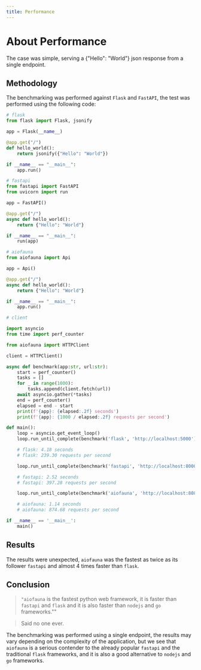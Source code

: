 ```yaml
---
title: Performance
---
```


# About Performance

The case was simple, serving a {"Hello": "World"} json response from a single endpoint.

## Methodology

The benchmarking was performed against `Flask` and `FastAPI`, the test was performed using the following code:

```python
# flask
from flask import Flask, jsonify

app = Flask(__name__)

@app.get("/")
def hello_world():
    return jsonify({"Hello": "World"})

if __name__ == "__main__":
    app.run()
```

```python
# fastapi
from fastapi import FastAPI
from uvicorn import run

app = FastAPI()

@app.get("/")
async def hello_world():
    return {"Hello": "World"}

if __name__ == "__main__":
    run(app)
```

```python
# aiofauna
from aiofauna import Api

app = Api()

@app.get("/")
async def hello_world():
    return {"Hello": "World"}

if __name__ == "__main__":
    app.run()
```

```python
# client

import asyncio
from time import perf_counter

from aiofauna import HTTPClient

client = HTTPClient()

async def benchmark(app:str, url:str):
    start = perf_counter()
    tasks = []
    for _ in range(1000):
        tasks.append(client.fetch(url))
    await asyncio.gather(*tasks)
    end = perf_counter()
    elapsed = end - start
    print(f'{app}: {elapsed:.2f} seconds')
    print(f'{app}: {1000 / elapsed:.2f} requests per second')

def main():
    loop = asyncio.get_event_loop()
    loop.run_until_complete(benchmark('flask', 'http://localhost:5000'))

    # flask: 4.18 seconds
    # flask: 239.30 requests per second

    loop.run_until_complete(benchmark('fastapi', 'http://localhost:8000'))

    # fastapi: 2.52 seconds
    # fastapi: 397.28 requests per second

    loop.run_until_complete(benchmark('aiofauna', 'http://localhost:8080'))

    # aiofauna: 1.14 seconds
    # aiofauna: 874.68 requests per second

if __name__ == '__main__':
    main()

```

## Results

The results were unexpected, `aiofauna` was the fastest as twice as its follower `fastapi` and almost 4 times faster than `flask`.

## Conclusion

> `"aiofauna` is the fastest python web framework, it is faster than `fastapi` and `flask` and it is also faster than `nodejs` and `go` frameworks.""

> Said no one ever.

The benchmarking was performed using a single endpoint, the results may vary depending on the complexity of the application, but we see that `aiofauna` is a serious contender to the already popular `fastapi` and the traditional `flask` frameworks, and it is also a good alternative to `nodejs` and `go` frameworks.
